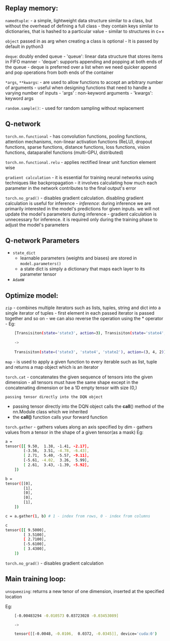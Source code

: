 ## Replay memory:

`namedtuple`:
    - a simple, lightweight data structure similar to a class, but without the overhead of defining a full class
    - they contain keys similar to dictionaries, that is hashed to a particular value
    - similar to structures in c++

`object` passed in as arg when creating a class is optional
    - It is passed by default in python3

`deque`: doubly ended queue
    - 'queue': linear data structure that stores items in FIFO manner
    - 'deque': supports appending and popping at both ends of the queue
    - deque is preferred over a list when we need quicker append and pop operations from both ends of the container

`*args`, `**kwargs`:
    - are used to allow functions to accept an arbitrary number of arguments
    - useful when designing functions that need to handle a varying number of inputs
    - 'args' : non-keyword arguments
    - 'kwargs': keyword args

`random.sample()`:
    - used for random sampling without replacement

## Q-network

`torch.nn.functional`
    - has convolution functions, pooling functions, attention mechanisms, non-linear activation functions (ReLU), dropout functions, sparse functions, distance functions, loss functions, vision functions, dataparallel functions (multi-GPU, distributed)

`torch.nn.functional.relu`
    - applies rectified linear unit function element wise

`gradient calculation`
    - it is essential for training neural networks using techniques like backpropagation
    - it involves calculating how much each parameter in the network contributes to the final output's error

`torch.no_grad()`
    - disables gradient calculation. disabling gradient calculation is useful for inference
    - *inference*: during inference we are primarily interested in the model's predictions for given inputs. we will not update the model's parameters during inference
    - gradient calculation is unnecessary for inference. it is required only during the training phase to adjust the model's parameters

## Q-network Parameters
- `state_dict`
  - learnable parameters (weights and biases) are stored in `model.parameters()`
  - a state dict is simply a dictionary that maps each layer to its parameter tensor
- `AdamW`
  <!-- - TODO -->


## Optimize model:

`zip`
    - combines multiple iterators such as lists, tuples, string and dict into a single iterator of tuples
    - first element in each passed iterator is passed together and so on
    - we can also reverse the operation using the * operator
    - Eg:

```bash
    [Transisiton(state='state3', action=3), Transisiton(state='state4', action=4), Transisiton(state='state2', action=2)] 
        
    -> 
        
    Transisiton(state=('state3', 'state4', 'state2'), action=(3, 4, 2))

```

`map`
    - is used to apply a given function to every iterable such as list, tuple and returns a map object which is an iterator

`torch.cat`
    - concatenates the given sequence of tensors into the given dimension
    - all tensors must have the same shape except in the concatenating dimension or be a 1D empty tensor with size (0,)

`passing tensor directly into the DQN object`
  - passing tensor directly into the DQN object calls the __call__() method of the nn.Module class which we inherited
  - the __call()__ function calls your forward function

`torch.gather`
    - gathers values along an axis specified by dim
    - gathers values from a tensor in the shape of a given tensor(as a mask)
Eg:
```bash
a = 
tensor([[ 9.50,  1.38, -1.41, -2.17],
        [-3.56,  3.51, -4.78, -6.43],
        [ 2.71,  5.40, -5.57, -9.11],
        [-5.61, -4.02,  3.26,  5.99],
        [ 2.61,  3.43, -1.39, -5.92],
    ])

b = 
tensor([[0],
        [1],
        [0],
        [0],
        [1],
    ])

c = a.gather(1, b) # 1 - index from rows, 0 - index from columns

c
tensor([[ 9.5000],
        [ 3.5100],
        [ 2.7100],
        [-5.6100],
        [ 3.4300],
    ])
```

`torch.no_grad()`
    - disables gradient calculation

## Main training loop:

`unsqueezing`: returns a new tenor of one dimension, inserted at the specified location

Eg:
```bash
    [-0.00483294 -0.010573 0.03723028 -0.03453089]

    ->

    tensor([[-0.0048, -0.0106,  0.0372, -0.0345]], device='cuda:0')
```